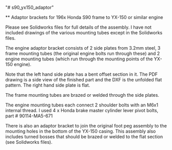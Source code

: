 "# s90_yx150_adaptor" 

** Adaptor brackets for 196x Honda S90 frame to YX-150 or similar engine

Please see Solidworks files for full details of the assembly. I have not included drawings of the various mounting tubes except in the Solidworks files.

The engine adaptor bracket consists of 2 side plates from 3.2mm steel, 3 frame mounting tubes (the original engine bolts run through these) and 2 engine mounting tubes (which run through the mounting points of the YX-150 engine).

Note that the left hand side plate has a bent offset section in it. The PDF drawing is a side view of the finished part and the DXF is the unfolded flat pattern. The right hand side plate is flat.

The frame mounting tubes are brazed or welded through the side plates.

The engine mounting tubes each connect 2 shoulder bolts with an M6x1 internal thread. I used 4 x Honda brake master cylinder lever pivot bolts, part # 90114-MA5-671

There is also an adaptor bracket to join the original foot peg assembly to the mounting holes in the bottom of the YX-150 casing. This assembly also includes turned bosses that should be brazed or welded to the flat section (see Solidworks files).

